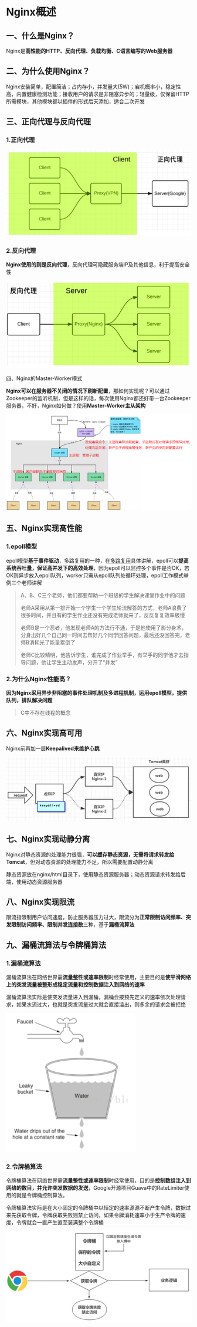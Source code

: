 # Nginx概述

## 一、什么是Nginx？

Nginx是**高性能的HTTP、反向代理、负载均衡、C语言编写的Web服务器**

## 二、为什么使用Nginx？

Nginx安装简单，配置简洁；占内存小，并发量大(5W)；宕机概率小，稳定性高，内置健康检测功能；接收用户的请求是非阻塞异步的；轻量级，仅保留HTTP所需模块，其他模块都以插件的形式后天添加，适合二次开发

## 三、正向代理与反向代理

### 1.正向代理

![1658021764891](assets/1658021764891.png)

### 2.反向代理

**Nginx使用的则是反向代理**，反向代理可隐藏服务端IP及其他信息，利于提高安全性

![1658021888800](assets/1658021888800.png)

四、Nginx的Master-Worker模式

**Nginx可以在服务器不关闭的情况下刷新配置**，那如何实现呢？可以通过Zookeeper的监听机制，但是这样的话，每次使用Nginx都还好带一台Zookeeper服务器，不好，Nginx如何做？使用**Master-Worker主从架构**

![1658022087974](assets/1658022087974.png)

## 五、Nginx实现高性能

### 1.epoll模型

epoll模型**基于事件驱动**，多路复用的一种，在[多路复用](/6.JavaWeb网络编程/多路复用)具体讲解，epoll可以**提高系统吞吐量，保证高并发下的高效处理**，因为epoll可以监控多个事件是否OK，若OK则异步放入epoll队列，worker只需从epoll队列处循环处理，epoll工作模式举例三个老师讲解

> A、B、C三个老师，他们都要帮助一个班级的学生解决课堂作业中的问题
>
> 老师A采用从第一排开始一个学生一个学生轮流解答的方式，老师A浪费了很多时间，并且有的学生作业还没有完成老师就来了，反反复复效率极慢
>
> 老师B是一个忍者，他发现老师A的方法行不通，于是他使用了影分身术，分身出好几个自己同一时间去帮好几个同学回答问题，最后还没回答完，老师B消耗光了能量累倒了
>
> 老师C比较精明，他告诉学生，谁完成了作业举手，有举手的同学他才去指导问题，他让学生主动发声，分开了“并发”

### 2.为什么Nginx性能高？

**因为Nginx采用异步非阻塞的事件处理机制及多进程机制，运用epoll模型，提供队列，排队解决问题**

> C中不存在线程的概念

## 六、Nginx实现高可用

Nginx前再加一层**Keepalived来维护心跳**

![1658024104535](assets/1658024104535.png)

## 七、Nginx实现动静分离

Nginx对静态资源的处理能力很强，**可以缓存静态资源，无需将请求转发给Tomcat**，但对动态资源的处理能力不足，所以需要配置动静分离

静态资源放在nginx/html目录下，使用静态资源服务器；动态资源请求转发给后端，使用动态资源服务器

## 八、Nginx实现限流

限流指限制用户访问速度，防止服务器压力过大，限流分为**正常限制访问频率、突发限制访问频率、限制并发连接数**三种，基于**漏桶流算法**

## 九、漏桶流算法与令牌桶算法

### 1.漏桶流算法

漏桶流算法在网络世界需**流量整性或速率限制**时经常使用，主要目的是**使平滑网络上的突发流量被整形成稳定流量和控制数据注入到网络的速率**

漏桶流算法实际是使突发流量进入到漏桶，漏桶会按预先定义的速率依次处理请求，如果水流过大，也就是突发流量过大就会直接溢出，则多余的请求会被拒绝

![1658025181251](assets/1658025181251.png)

### 2.令牌桶算法

令牌桶算法在网络世界需**流量整性或速率限制**时经常使用，目的是**控制数组注入到网络的数目，并允许突发数据的发送**，Google开源项目Guava中的RateLimiter使用的就是令牌桶控制算法。

令牌桶算法实际是在大小固定的令牌桶中以恒定的速率源源不断产生令牌，数据过来先获取令牌，令牌获取失败则禁止访问，如果令牌消耗速率小于生产令牌的速度，令牌就会一直产生直至装满整个令牌桶

![1658026448133](assets/1658026448133.png)






